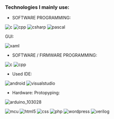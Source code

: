 ### Technologies I mainly use:

- SOFTWARE PROGRAMMING:

![c](https://github.com/DamianKJKujawski/DamianKJKujawski/assets/160174331/07d80066-1029-48d8-970e-058175ee32f3)
![cpp](https://github.com/DamianKJKujawski/DamianKJKujawski/assets/160174331/14c80172-1ba2-4ade-b699-136d068fffc2)
![csharp](https://github.com/DamianKJKujawski/DamianKJKujawski/assets/160174331/4358133a-8228-4417-9c1a-c4967bd4d18d)
![pascal](https://github.com/DamianKJKujawski/DamianKJKujawski/assets/160174331/5631bfae-92e1-4feb-a2d5-1fe2291fb16d)

GUI:

![xaml](https://github.com/DamianKJKujawski/DamianKJKujawski/assets/160174331/1f2fb4c1-190c-4ead-8eda-c870b22d231f)

- SOFTWARE / FIRMWARE PROGRAMMING:

![c](https://github.com/DamianKJKujawski/DamianKJKujawski/assets/160174331/07d80066-1029-48d8-970e-058175ee32f3)
![cpp](https://github.com/DamianKJKujawski/DamianKJKujawski/assets/160174331/14c80172-1ba2-4ade-b699-136d068fffc2)

- Used IDE:

![android](https://github.com/DamianKJKujawski/DamianKJKujawski/assets/160174331/7559223e-6aba-4776-ab0e-d435a3f324b6)
![visualstudio](https://github.com/DamianKJKujawski/DamianKJKujawski/assets/160174331/c5539749-55b6-430b-848f-64c7050ca579)



- Hardware:
Protopyping:

![arduino_103028](https://github.com/DamianKJKujawski/DamianKJKujawski/assets/160174331/80e6fbf2-b446-4311-8be3-b2af72c5f9d7)



![mcu](https://github.com/DamianKJKujawski/DamianKJKujawski/assets/160174331/9434e941-b0e7-4ddf-9dc6-c86668c1095f)
![html5](https://github.com/DamianKJKujawski/DamianKJKujawski/assets/160174331/65d9c097-9ed6-433f-b8e6-2b214ad97b00)
![css](https://github.com/DamianKJKujawski/DamianKJKujawski/assets/160174331/d42a4323-d2c3-42f5-a4b7-54936ae6e2a7)
![php](https://github.com/DamianKJKujawski/DamianKJKujawski/assets/160174331/c8fee59b-f632-4815-8260-bea2dbfe41dc)
![wordpress](https://github.com/DamianKJKujawski/DamianKJKujawski/assets/160174331/9ad1b49c-2042-48c6-83c1-19b1375aae44)
![verilog](https://github.com/DamianKJKujawski/DamianKJKujawski/assets/160174331/de536f02-f6d5-4de4-ae30-2d17ac6afc0a)

